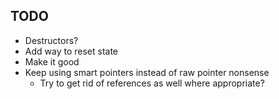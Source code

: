 ## TODO
- Destructors?
- Add way to reset state
- Make it good
- Keep using smart pointers instead of raw pointer nonsense
  - Try to get rid of references as well where appropriate?